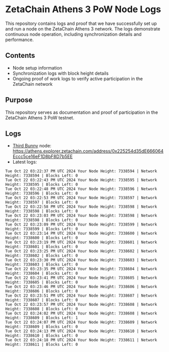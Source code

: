# ZetaChain Athens 3 PoW Node Logs
This repository contains logs and proof that we have successfully set up and run a node on the ZetaChain Athens 3 network. The logs demonstrate continuous node operation, including synchronization details and performance.

## Contents
- Node setup information
- Synchronization logs with block height details
- Ongoing proof of work logs to verify active participation in the ZetaChain network

## Purpose
This repository serves as documentation and proof of participation in the ZetaChain Athens 3 PoW testnet.

## Logs

- [Third Bunny](https://thirdbunny.xyz/) node: https://athens.explorer.zetachain.com/address/0x225254d35dE666064Eccc5ce16eF1D8bF8D7b5EE
- Latest logs:
```
Tue Oct 22 03:22:37 PM UTC 2024 Your Node Height: 7338594 | Network Height: 7338594 | Blocks Left: 0
Tue Oct 22 03:22:43 PM UTC 2024 Your Node Height: 7338595 | Network Height: 7338595 | Blocks Left: 0
Tue Oct 22 03:22:48 PM UTC 2024 Your Node Height: 7338596 | Network Height: 7338596 | Blocks Left: 0
Tue Oct 22 03:22:53 PM UTC 2024 Your Node Height: 7338597 | Network Height: 7338597 | Blocks Left: 0
Tue Oct 22 03:22:58 PM UTC 2024 Your Node Height: 7338598 | Network Height: 7338598 | Blocks Left: 0
Tue Oct 22 03:23:03 PM UTC 2024 Your Node Height: 7338598 | Network Height: 7338598 | Blocks Left: 0
Tue Oct 22 03:23:09 PM UTC 2024 Your Node Height: 7338599 | Network Height: 7338599 | Blocks Left: 0
Tue Oct 22 03:23:14 PM UTC 2024 Your Node Height: 7338600 | Network Height: 7338600 | Blocks Left: 0
Tue Oct 22 03:23:19 PM UTC 2024 Your Node Height: 7338601 | Network Height: 7338601 | Blocks Left: 0
Tue Oct 22 03:23:25 PM UTC 2024 Your Node Height: 7338602 | Network Height: 7338602 | Blocks Left: 0
Tue Oct 22 03:23:30 PM UTC 2024 Your Node Height: 7338603 | Network Height: 7338603 | Blocks Left: 0
Tue Oct 22 03:23:35 PM UTC 2024 Your Node Height: 7338604 | Network Height: 7338604 | Blocks Left: 0
Tue Oct 22 03:23:41 PM UTC 2024 Your Node Height: 7338605 | Network Height: 7338605 | Blocks Left: 0
Tue Oct 22 03:23:46 PM UTC 2024 Your Node Height: 7338606 | Network Height: 7338606 | Blocks Left: 0
Tue Oct 22 03:23:51 PM UTC 2024 Your Node Height: 7338607 | Network Height: 7338607 | Blocks Left: 0
Tue Oct 22 03:23:57 PM UTC 2024 Your Node Height: 7338608 | Network Height: 7338608 | Blocks Left: 0
Tue Oct 22 03:24:02 PM UTC 2024 Your Node Height: 7338608 | Network Height: 7338609 | Blocks Left: 1
Tue Oct 22 03:24:07 PM UTC 2024 Your Node Height: 7338609 | Network Height: 7338609 | Blocks Left: 0
Tue Oct 22 03:24:13 PM UTC 2024 Your Node Height: 7338610 | Network Height: 7338610 | Blocks Left: 0
Tue Oct 22 03:24:18 PM UTC 2024 Your Node Height: 7338611 | Network Height: 7338611 | Blocks Left: 0
```

